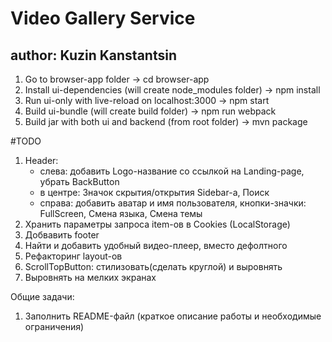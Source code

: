 # Video Gallery Service
## author: Kuzin Kanstantsin

1. Go to browser-app folder -> cd browser-app
2. Install ui-dependencies (will create node_modules folder) -> npm install
3. Run ui-only with live-reload on localhost:3000 -> npm start
4. Build ui-bundle (will create build folder) -> npm run webpack
5. Build jar with both ui and backend (from root folder) -> mvn package



#TODO

1. Header:
	- слева: добавить Logo-название со ссылкой на Landing-page, убрать BackButton
	- в центре: Значок скрытия/открытия Sidebar-а, Поиск 
	- справа: добавить аватар и имя пользователя, кнопки-значки: FullScreen, Смена языка, Смена темы
2. Хранить параметры запроса item-ов в Cookies (LocalStorage)
5. Добвавить footer
6. Найти и добавить удобный видео-плеер, вместо дефолтного
8. Рефакторинг layout-ов
9. ScrollTopButton: стилизовать(сделать круглой) и выровнять
10. Выровнять на мелких экранах

Общие задачи:
1. Заполнить README-файл (краткое описание работы и необходимые ограничения)